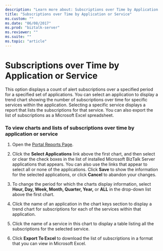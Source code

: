 ```yaml
---
description: "Learn more about: Subscriptions over Time by Application or Service"
title: "Subscriptions over Time by Application or Service"
ms.custom: ""
ms.date: "06/08/2017"
ms.prod: "biztalk-server"
ms.reviewer: ""
ms.suite: ""
ms.topic: "article"
---
```

# Subscriptions over Time by Application or Service
This option displays a count of alert subscriptions over a specified period for a specified set of applications. You can select an application to display a trend chart showing the number of subscriptions over time for specific services within the application. Selecting a specific service displays a report that lists the subscriptions for that service. You can also export the list of subscriptions as a Microsoft Excel spreadsheet.  
  
### To view charts and lists of subscriptions over time by application or service  
  
1.  Open the [Portal Reports Page](../esb-toolkit/portal-reports-page.md).  
  
2.  Click the **Select Applications** link above the first chart, and then select or clear the check boxes in the list of installed Microsoft BizTalk Server applications that appears. You can also use the links that appear to select all or none of the applications. Click **Save** to show the information for the selected applications, or click **Cancel** to abandon your changes.  
  
3.  To change the period for which the charts display information, select **Hour, Day, Week, Month, Quarter, Year,** or **ALL** in the drop-down list above the first chart.  
  
4.  Click the name of an application in the chart keys section to display a trend chart for subscriptions for each of the services within that application.  
  
5.  Click the name of a service in this chart to display a table listing all the subscriptions for the selected service.  
  
6.  Click **Export To Excel** to download the list of subscriptions in a format that you can view in Microsoft Excel.
